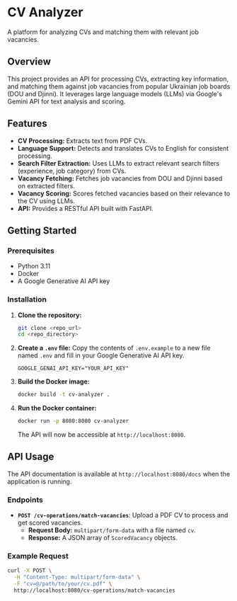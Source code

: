 # CV Analyzer

A platform for analyzing CVs and matching them with relevant job vacancies.

## Overview

This project provides an API for processing CVs, extracting key information, and matching them against job vacancies from popular Ukrainian job boards (DOU and Djinni). It leverages large language models (LLMs) via Google's Gemini API for text analysis and scoring.

## Features

-   **CV Processing:** Extracts text from PDF CVs.
-   **Language Support:** Detects and translates CVs to English for consistent processing.
-   **Search Filter Extraction:** Uses LLMs to extract relevant search filters (experience, job category) from CVs.
-   **Vacancy Fetching:** Fetches job vacancies from DOU and Djinni based on extracted filters.
-   **Vacancy Scoring:** Scores fetched vacancies based on their relevance to the CV using LLMs.
-   **API:** Provides a RESTful API built with FastAPI.

## Getting Started

### Prerequisites

-   Python 3.11
-   Docker
-   A Google Generative AI API key

### Installation

1.  **Clone the repository:**

    ```bash
    git clone <repo_url>
    cd <repo_directory>
    ```

2.  **Create a `.env` file:**
    Copy the contents of `.env.example` to a new file named `.env` and fill in your Google Generative AI API key.

    ```
    GOOGLE_GENAI_API_KEY="YOUR_API_KEY"
    ```

3.  **Build the Docker image:**

    ```bash
    docker build -t cv-analyzer .
    ```

4.  **Run the Docker container:**

    ```bash
    docker run -p 8080:8080 cv-analyzer
    ```

    The API will now be accessible at `http://localhost:8080`.

## API Usage

The API documentation is available at `http://localhost:8080/docs` when the application is running.

### Endpoints

-   **`POST /cv-operations/match-vacancies`**: Upload a PDF CV to process and get scored vacancies.
    -   **Request Body:** `multipart/form-data` with a file named `cv`.
    -   **Response:** A JSON array of `ScoredVacancy` objects.

### Example Request

```bash
curl -X POST \
  -H "Content-Type: multipart/form-data" \
  -F "cv=@/path/to/your/cv.pdf" \
  http://localhost:8080/cv-operations/match-vacancies
